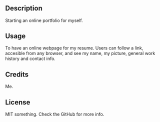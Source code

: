 # <NVSPortfolio>

## Description

Starting an online portfolio for myself. 

## Usage

To have an online webpage for my resume. Users can follow a link, accesible from any browser, and see my name, my picture, general work history and contact info.  

## Credits
Me. 

## License
MIT something. Check the GitHub for more info. 